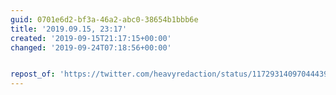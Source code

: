 ```yaml
---
guid: 0701e6d2-bf3a-46a2-abc0-38654b1bbb6e
title: '2019.09.15, 23:17'
created: '2019-09-15T21:17:15+00:00'
changed: '2019-09-24T07:18:56+00:00'


repost_of: 'https://twitter.com/heavyredaction/status/1172931409704443906?s=20'
---
```



